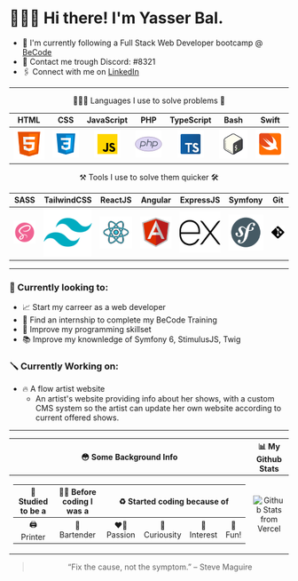 # 🙋🏼‍♂️ Hi there! I'm Yasser Bal.
- 💼 I'm currently following a Full Stack Web Developer bootcamp @ [BeCode](www.becode.org)
- 💬 Contact me trough Discord: #8321 
- 🖇 Connect with me on [LinkedIn](https://www.linkedin.com/in/yasser-bal-087399215/)
***
<center>
🧑🏼‍💻  Languages I use to solve problems 🧩
<table>
      <thead style="text-align:center">
        <th style="text-align:center">HTML</th>
        <th style="text-align:center">CSS</th>
        <th style="text-align:center">JavaScript</th>
        <th style="text-align:center">PHP</th>
        <th style="text-align:center">TypeScript</th>
        <th style="text-align:center">Bash</th>
        <th style="text-align:center">Swift</th>
      </thead>
      <tbody>
        <td style="text-align:center">
          <img src="./assets/48x_Html.svg" alt="HTML 5" />
        </td>
        <td style="text-align:center" >
          <img src="./assets/48x_CSS.svg" alt="CSS3" />
        </td>
        <td style="text-align:center">
          <img src="./assets/48x_JavaScript.png" alt="JavaScript" />
        </td>
        <td style="text-align:center">
          <img src="./assets/48x_PhP.svg" alt="Php" />
        </td>
        <td style="text-align:center"><img src="./assets/48x_TypeScript.png" alt="TypeScript" /></td>
        <td style="text-align:center"><img src="./assets/48x_bash.svg" alt="bash" /></td>
        <td style="text-align:center"><img src="./assets/48x_swift.svg" alt="swift" /></td>
      </tbody>
    </table>
⚒️ Tools I use to solve them quicker 🛠
    <table>
      <thead style="text-align: center">
        <th style="text-align: center">SASS</th>
        <th style="text-align: center">TailwindCSS</th>
        <th style="text-align: center">ReactJS</th>
        <th style="text-align: center">Angular</th>
        <th style="text-align: center">ExpressJS</th>
        <th style="text-align: center">Symfony</th>
        <th style="text-align: center">Git</th>
      </thead>
      <tbody>
        <td style="text-align: center">
          <img src="./assets/Tools/48x_sass.svg" alt="SASS" />
        </td>
        <td style="text-align: center">
          <img src="./assets/Tools/48x_tailwind.svg" alt="Tailwind CSS" />
        </td>
        <td style="text-align: center">
          <img src="./assets/Tools/48x_react.svg" alt="ReactJS" />
        </td>
        <td style="text-align: center">
          <img src="./assets/Tools/48x_angular.svg" alt="Angular" />
        </td>
        <td style="text-align: center">
          <img src="./assets/Tools/48x_expressjs.svg" alt="ExpressJS" />
        </td>
        <td style="text-align: center">
          <img src="./assets/Tools/48x_symfony.svg" alt="Symfony" />
        </td>
        <td style="text-align: center">
          <img src="./assets/Tools/48x_git.svg" alt="Git" />
        </td>
      </tbody>
    </table>
</center>

***
### 👀 Currently looking to:
- 📈 Start my carreer as a web developer
- 🔎 Find an internship to complete my BeCode Training
- 🧠 Improve my programming skillset
- 📚 Improve my knownledge of Symfony 6, StimulusJS, Twig
### 🪛 Currently Working on:
- 🔥 A flow artist website
    - An artist's website providing info about her shows, with a custom CMS system so the artist can update her own website according to current offered shows. 

***
<center>
 <table>
      <thead>
        <th style="text-align: center">😳 Some Background Info</th>
        <th style="text-align: center">📊 My Github Stats</th>
      </thead>
      <tbody>
        <td>
          <table>
            <thead>
              <th style="text-align: center">📖 Studied to be a</th>
              <th style="text-align: center">👷‍♂️ Before coding I was a</th>
              <th colspan="4" style="text-align: center">
               ♻️ Started coding because of
              </th>
            </thead>
            <tbody>
              <td style="text-align: center">🖨 Printer</td>
              <td style="text-align: center">🍻 Bartender</td>
              <td style="text-align: center">❤️‍🔥 Passion</td>
              <td style="text-align: center">🧐 Curiousity</td>
              <td style="text-align: center">🤔 Interest</td>
              <td style="text-align: center">🎈 Fun!</td>
            </tbody>
          </table>
        </td>
        <td style="text-align: center">
          <img
            src="https://github-readme-stats.vercel.app/api?username=yasserb94&show_icons=true&theme=dark&hide_title=true"
            alt="Github Stats from Vercel"
          />
        </td>
      </tbody>
    </table>


<blockquote cite="https://en.wikipedia.org/wiki/Steve_Maguire">
“Fix the cause, not the symptom.”
 – Steve Maguire
</blockquote>
</center>
<!--
- 👋 Hi, I’m @YasserB94
- 👀 I’m interested in Technology,Music,Boardgames,Coding,...
- 🌱 I’m currently on my journey to become a Full Stack Web Developper trough a [BeCode](https://becode.org) course.
- 🧑🏼‍💻I'm currently learning to code with:
  - HTML
  - CSS/SCSS/SASS
  - JavaScript
  - TypeScript
  - PHP
- 🛠 I'm currently learning to work with:
  - Symfony
- 🧠 In between my chosen snacks are
  - Angular
  - ReactJS 18
  - Tailwind CSS
  - NodeJS
  - ExpressJS
- 📚 I have an interest for the future to also improve upon:
  - Swift
  - SwiftUI
  - Bash
- 💞️ I’m looking to collaborate if it allows me to learn more.
- 📫 How to reach me on:
  - 💬 Discord: #8321
</center>


<div>
  <img align="center" src="https://github-readme-stats.vercel.app/api/top-langs/?username=yasserb94&layout=compact" />
</div>
<div>
  <img align="center" src="https://github-readme-stats.vercel.app/api?username=yasserb94" />
</div>

“Fix the cause, not the symptom.” – Steve Maguire


**BeCode Bootcamp to junior full stack web developer Traject**
- **Day 1** - _19/04/2022_
  - [Introduction](https://becode.org/about/pedagogical-framework/)
  - [Install and configure an IDE](https://code.visualstudio.com)
  - [GIT and Github for Poets](https://www.youtube.com/playlist?list=PLRqwX-V7Uu6ZF9C0YMKuns9sLDzK6zoiV)
  - [Get familiar with the command line](https://github.com/becodeorg/ANT-Lamarr-6.35/tree/main/1.The-Field/day%202/terminal)
- **Day 2** - _20/04/2022_
  - [Introduction to HTML and CSS](https://github.com/YasserB94/beCodeDay2HTML-CSS)
  - [Publish a website with Github Pages](https://yasserb94.github.io/beCodeDay2HTML-CSS/)
- **Day 3** - _21/04/2022_
  - [Practice CSS and experiment with animations](https://github.com/YasserB94/Day3_Website_Git-CSS_Practice)
  - [Frameworks:Bootstrap](https://github.com/YasserB94/YasserB94-Day3_CSS_Frameworks_Bootstrap)
- **Day 4** - _22/04/2022_
  - [Frameworks:Bootstrap](https://github.com/YasserB94/Day3_Bootstrap_Practice)
- **Day 5** - _25/04/2022_
  - [The importance of semantics and SEO](https://github.com/YasserB94/day4_Progressive_Enhancement)
- **Day 6** - _26/04/2022_
  - [CSS Preprocessors:SASS](https://github.com/YasserB94/Day_5_Challenge_SASS)

YasserB94/YasserB94 is a ✨ special ✨ repository because its `README.md` (this file) appears on your GitHub profile.
You can click the Preview link to take a look at your changes.
--->
